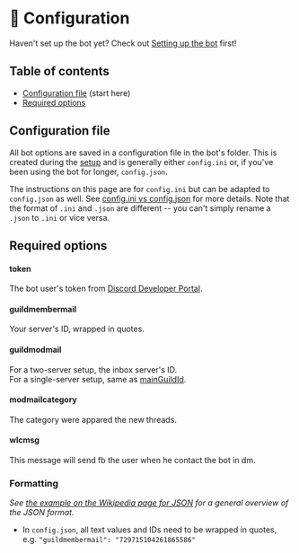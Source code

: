 # 📝 Configuration
Haven't set up the bot yet? Check out [Setting up the bot](setup.md) first!

## Table of contents
- [Configuration file](#configuration-file) (start here)
- [Required options](#required-options)

## Configuration file
All bot options are saved in a configuration file in the bot's folder.
This is created during the [setup](setup.md) and is generally either `config.ini` or, if you've been using the bot for
longer, `config.json`.

The instructions on this page are for `config.ini` but can be adapted to `config.json` as well.
See [config.ini vs config.json](#configini-vs-configjson) for more details.
Note that the format of `.ini` and `.json` are different -- you can't simply rename a `.json` to `.ini` or
vice versa.

## Required options

#### token
The bot user's token from [Discord Developer Portal](https://discordapp.com/developers/).

#### guildmembermail
Your server's ID, wrapped in quotes.

#### guildmodmail
For a two-server setup, the inbox server's ID.  
For a single-server setup, same as [mainGuildId](#mainguildid).

#### modmailcategory
The category were appared the new threads.

#### wlcmsg
This message will send fb the user when he contact the bot in dm.

### Formatting
*See [the example on the Wikipedia page for JSON](https://en.wikipedia.org/wiki/JSON#Example)
for a general overview of the JSON format.*

* In `config.json`, all text values and IDs need to be wrapped in quotes, e.g. `"guildmembermail": "729715104261865586"`

